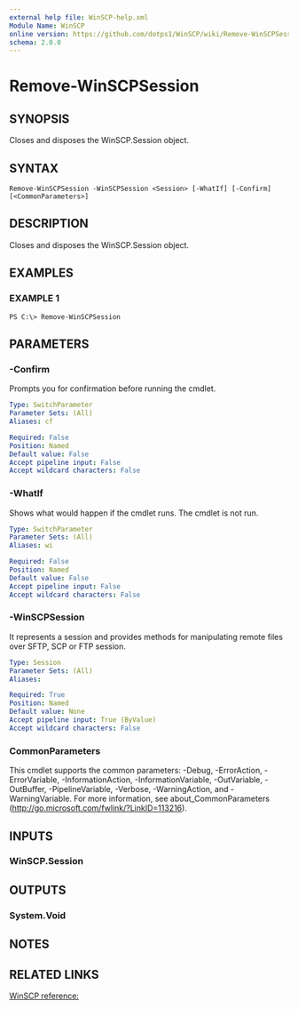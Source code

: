 ```yaml
---
external help file: WinSCP-help.xml
Module Name: WinSCP
online version: https://github.com/dotps1/WinSCP/wiki/Remove-WinSCPSession
schema: 2.0.0
---
```


# Remove-WinSCPSession

## SYNOPSIS
Closes and disposes the WinSCP.Session object.

## SYNTAX

```
Remove-WinSCPSession -WinSCPSession <Session> [-WhatIf] [-Confirm] [<CommonParameters>]
```

## DESCRIPTION
Closes and disposes the WinSCP.Session object.

## EXAMPLES

### EXAMPLE 1
```
PS C:\> Remove-WinSCPSession
```

## PARAMETERS

### -Confirm
Prompts you for confirmation before running the cmdlet.

```yaml
Type: SwitchParameter
Parameter Sets: (All)
Aliases: cf

Required: False
Position: Named
Default value: False
Accept pipeline input: False
Accept wildcard characters: False
```

### -WhatIf
Shows what would happen if the cmdlet runs.
The cmdlet is not run.

```yaml
Type: SwitchParameter
Parameter Sets: (All)
Aliases: wi

Required: False
Position: Named
Default value: False
Accept pipeline input: False
Accept wildcard characters: False
```

### -WinSCPSession
It represents a session and provides methods for manipulating remote files over SFTP, SCP or FTP session.

```yaml
Type: Session
Parameter Sets: (All)
Aliases:

Required: True
Position: Named
Default value: None
Accept pipeline input: True (ByValue)
Accept wildcard characters: False
```

### CommonParameters
This cmdlet supports the common parameters: -Debug, -ErrorAction, -ErrorVariable, -InformationAction, -InformationVariable, -OutVariable, -OutBuffer, -PipelineVariable, -Verbose, -WarningAction, and -WarningVariable. For more information, see about_CommonParameters (http://go.microsoft.com/fwlink/?LinkID=113216).

## INPUTS

### WinSCP.Session

## OUTPUTS

### System.Void

## NOTES

## RELATED LINKS

[WinSCP reference:](https://winscp.net/eng/docs/library_session_close)

